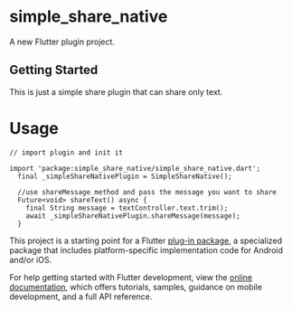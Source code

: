 # simple_share_native

A new Flutter plugin project.

## Getting Started
This is just a simple share plugin that can share only text.

# Usage
```
// import plugin and init it

import 'package:simple_share_native/simple_share_native.dart';
  final _simpleShareNativePlugin = SimpleShareNative();
  
  //use shareMessage method and pass the message you want to share
  Future<void> shareText() async {
    final String message = textController.text.trim();
    await _simpleShareNativePlugin.shareMessage(message);
  }
  ```

This project is a starting point for a Flutter
[plug-in package](https://flutter.dev/developing-packages/),
a specialized package that includes platform-specific implementation code for
Android and/or iOS.

For help getting started with Flutter development, view the
[online documentation](https://flutter.dev/docs), which offers tutorials,
samples, guidance on mobile development, and a full API reference.

